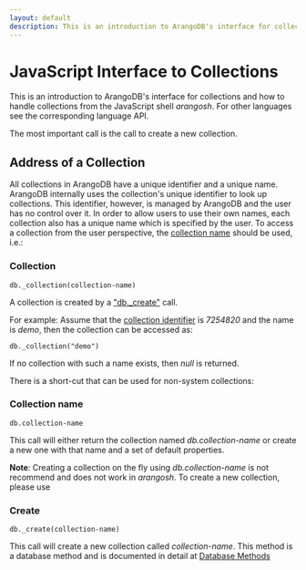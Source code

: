 ```yaml
---
layout: default
description: This is an introduction to ArangoDB's interface for collections and how to handlecollections from the JavaScript shell arangosh
---
```

JavaScript Interface to Collections
===================================

This is an introduction to ArangoDB's interface for collections and how to handle
collections from the JavaScript shell _arangosh_. For other languages see the
corresponding language API.

The most important call is the call to create a new collection.

Address of a Collection
-----------------------

All collections in ArangoDB have a unique identifier and a unique
name. ArangoDB internally uses the collection's unique identifier to look up
collections. This identifier, however, is managed by ArangoDB and the user has
no control over it. In order to allow users to use their own names, each collection
also has a unique name which is specified by the user. To access a collection
from the user perspective, the [collection name](glossary.html#collection-name) should be used, i.e.:

### Collection
`db._collection(collection-name)`

A collection is created by a ["db._create"](collections-database-methods.html) call.

For example: Assume that the [collection identifier](glossary.html#collection-identifier) is *7254820* and the name is
*demo*, then the collection can be accessed as:

    db._collection("demo")

If no collection with such a name exists, then *null* is returned.

There is a short-cut that can be used for non-system collections:

### Collection name
`db.collection-name`

This call will either return the collection named *db.collection-name* or create
a new one with that name and a set of default properties.

**Note**: Creating a collection on the fly using *db.collection-name* is
not recommend and does not work in _arangosh_. To create a new collection, please
use

### Create
`db._create(collection-name)`

This call will create a new collection called *collection-name*.
This method is a database method and is documented in detail at [Database Methods](collections-database-methods.html#create)
